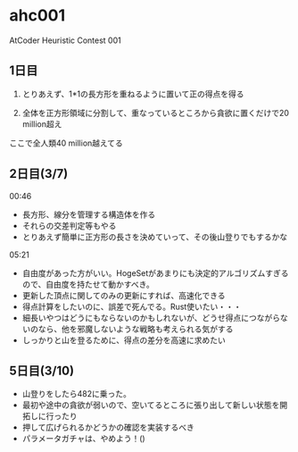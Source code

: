 # ahc001
AtCoder Heuristic Contest 001

## 1日目

1. とりあえず、1*1の長方形を重ねるように置いて正の得点を得る

1. 全体を正方形領域に分割して、重なっているところから貪欲に置くだけで20 million超え

ここで全人類40 million越えてる

## 2日目(3/7)

00:46
- 長方形、線分を管理する構造体を作る
- それらの交差判定等もやる
- とりあえず簡単に正方形の長さを決めていって、その後山登りでもするかな

05:21

- 自由度があった方がいい。HogeSetがあまりにも決定的アルゴリズムすぎるので、自由度を持たせて動かすべき。
- 更新した頂点に関してのみの更新にすれば、高速化できる
- 得点計算をしたいのに、誤差で死んでる。Rust使いたい・・・
- 細長いやつはどうにもならないのかもしれないが、どうせ得点につながらないのなら、他を邪魔しないような戦略も考えられる気がする
- しっかりと山を登るために、得点の差分を高速に求めたい

## 5日目(3/10)

- 山登りをしたら482に乗った。
- 最初や途中の貪欲が弱いので、空いてるところに張り出して新しい状態を開拓しに行ったり
- 押して広げられるかどうかの確認を実装するべき
- パラメータガチャは、やめよう！()